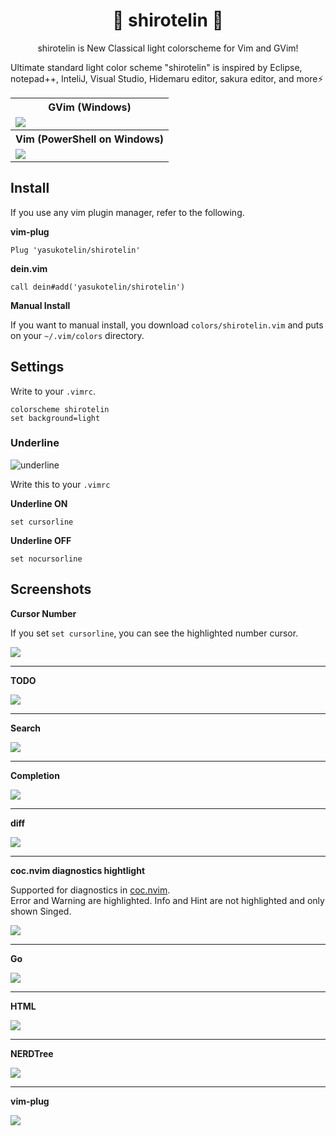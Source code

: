 <h1 align="center">🎉 shirotelin 🎉</h1>

<p align="center">shirotelin is New Classical light colorscheme for Vim and GVim!</p>

Ultimate standard light color scheme "shirotelin" is inspired by Eclipse, notepad++, InteliJ, Visual Studio, Hidemaru editor, sakura editor, and more⚡

<table>
    <tr>
        <th>GVim (Windows)</th>
    </tr>
    <tr>
        <td><img src="images/main-title.png"></td>
    </tr>
    <tr>
        <th>Vim (PowerShell on Windows)</th>
    </tr>
    <tr>
        <td><img src="images/shirotelin-demo-powershell.gif"></td>
    </tr>
</table>

## Install

If you use any vim plugin manager, refer to the following.

**vim-plug**

```vim
Plug 'yasukotelin/shirotelin'
```

**dein.vim**

```vim
call dein#add('yasukotelin/shirotelin')
```

**Manual Install**

If you want to manual install, you download `colors/shirotelin.vim` and puts on your `~/.vim/colors` directory.

## Settings

Write to your `.vimrc`.

```vimrc
colorscheme shirotelin
set background=light
```

### Underline

<img src="images/underline.png" alt="underline">

Write this to your `.vimrc`

**Underline ON**

```.vimrc
set cursorline
```

**Underline OFF**

```.vimrc
set nocursorline
```

## Screenshots

**Cursor Number**

If you set `set cursorline`, you can see the highlighted number cursor.

<img src="images/shirotelin-numver-cursor.gif">

---

**TODO**

<img src="images/todo.png">

---

**Search**

<img src="images/search.gif">

---

**Completion**

<img src="images/complete.gif">

---

**diff**

<img src="images/diff-color.png">

---

**coc.nvim diagnostics hightlight**

Supported for diagnostics in [coc.nvim](https://github.com/neoclide/coc.nvim).<br>
Error and Warning are highlighted. Info and Hint are not highlighted and only shown Singed.

<img src="images/coc.nvim.png">

---

**Go**

<img src="images/sample-go.png">

---

**HTML**

<img src="images/sample-html.png">

---

**NERDTree**

<img src="images/NERDTree.png">

---

**vim-plug**

<img src="images/vim-plug.png">
